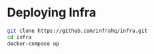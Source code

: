 # Deploying Infra


```bash
git clone https://github.com/infrahq/infra.git
cd infra 
docker-compose up
```